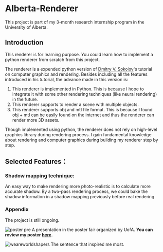 # Alberta-Renderer
This project is part of my 3-month research internship program in the University of Alberta. 


## Introduction

This renderer is for learning purpose. You could learn how to implement a python renderer from scratch from this project.

The renderer is a expended python version of [Dmitry V. Sokolov](https://github.com/ssloy/tinyrenderer)'s tutorial on computer graphics and rendering. Besides including all the features introduced in his tutorial, the advance made in this version is:
1. This renderer is implemented in Python. This is because I hope to integrate it with some other rendering techniques (like neural rendering) in the future.
2. This renderer supports to render a scene with multiple objects. 
3. This renderer supports obj and mtl file format. This is because I found obj + mtl can be easily found on the internet and thus the renderer can render more 3D assets.

Though implemented using python, the renderer does not rely on high-level graphics library during rendering process. I gain fundamental knowledge about rendering and computer graphics during building my renderer step by step.

## Selected Features：

### Shadow mapping technique:
An easy way to make rendering more photo-realistic is to calculate more accurate shadow. By a two-pass rendering process, we could bake the shadow information in a shadow mapping previously before real rendering.








### Appendix
 The project is still ongoing.


![poster pre](https://github.com/user-attachments/assets/ff284f99-b100-4782-b07e-e0cec28ad572)
A presentation in the poster fair organized by UofA. **You can review my poster [here](https://github.com/Zysun2002/Renderer-Alberta/blob/main/poster_ZiyuSun.pdf).**

![weareworldshapers](https://github.com/user-attachments/assets/39145eb4-3d7e-4bbd-b364-68452094053f)
The sentence that inspired me most.
